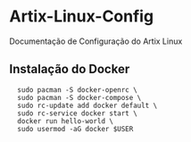 # Artix-Linux-Config
Documentação de Configuração do Artix Linux

## Instalação do Docker

```
  sudo pacman -S docker-openrc \
  sudo pacman -S docker-compose \
  sudo rc-update add docker default \
  sudo rc-service docker start \
  docker run hello-world \
  sudo usermod -aG docker $USER
  ```
